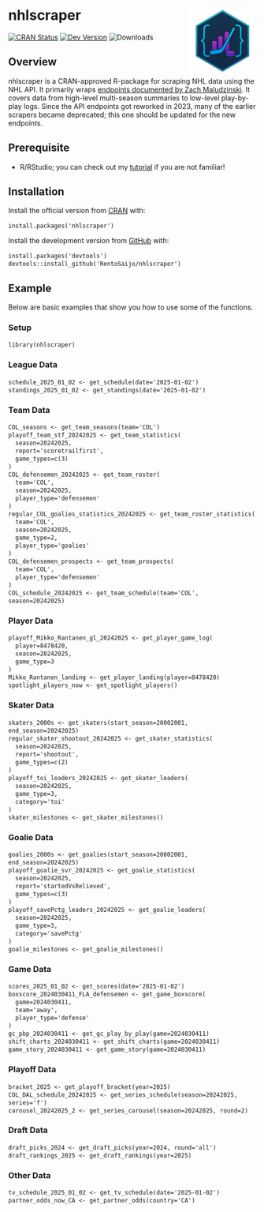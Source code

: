 # nhlscraper <a href="https://rentosaijo.github.io/nhlscraper/"><img src="man/figures/logo.png" align="right" height="138" alt="nhlscraper website" /></a>
[![CRAN Status](https://www.r-pkg.org/badges/version/nhlscraper)](https://CRAN.R-project.org/package=nhlscraper)
[![Dev Version](https://img.shields.io/badge/dev%20ver-0.1.1.9000-red.svg)](https://github.com/nhlscraper)
![Downloads](https://cranlogs.r-pkg.org/badges/grand-total/nhlscraper)

## Overview
nhlscraper is a CRAN-approved R-package for scraping NHL data using the NHL API. It primarily wraps [endpoints documented by Zach Maludzinski](https://github.com/Zmalski/NHL-API-Reference). It covers data from high-level multi-season summaries to low-level play-by-play logs. Since the API endpoints got reworked in 2023, many of the earlier scrapers became deprecated; this one should be updated for the new endpoints.

## Prerequisite

- R/RStudio; you can check out my [tutorial](https://youtu.be/hGM1t6usDQ8) if you are not familiar!

## Installation
Install the official version from [CRAN](https://cran.r-project.org) with:
```
install.packages('nhlscraper')
```

Install the development version from [GitHub](https://github.com/) with:
```
install.packages('devtools')
devtools::install_github('RentoSaijo/nhlscraper')
```

## Example
Below are basic examples that show you how to use some of the functions.

### Setup
```
library(nhlscraper)
```

### League Data
```
schedule_2025_01_02 <- get_schedule(date='2025-01-02')
standings_2025_01_02 <- get_standings(date='2025-01-02')
```

### Team Data
```
COL_seasons <- get_team_seasons(team='COL')
playoff_team_stf_20242025 <- get_team_statistics(
  season=20242025,
  report='scoretrailfirst',
  game_types=c(3)
)
COL_defensemen_20242025 <- get_team_roster(
  team='COL',
  season=20242025,
  player_type='defensemen'
)
regular_COL_goalies_statistics_20242025 <- get_team_roster_statistics(
  team='COL',
  season=20242025,
  game_type=2,
  player_type='goalies'
)
COL_defensemen_prospects <- get_team_prospects(
  team='COL',
  player_type='defensemen'
)
COL_schedule_20242025 <- get_team_schedule(team='COL', season=20242025)
```

### Player Data
```
playoff_Mikko_Rantanen_gl_20242025 <- get_player_game_log(
  player=8478420,
  season=20242025,
  game_type=3
)
Mikko_Rantanen_landing <- get_player_landing(player=8478420)
spotlight_players_now <- get_spotlight_players()
```

### Skater Data
```
skaters_2000s <- get_skaters(start_season=20002001, end_season=20242025)
regular_skater_shootout_20242025 <- get_skater_statistics(
  season=20242025,
  report='shootout',
  game_types=c(2)
)
playoff_toi_leaders_20242025 <- get_skater_leaders(
  season=20242025,
  game_type=3,
  category='toi'
)
skater_milestones <- get_skater_milestones()
```

### Goalie Data
```
goalies_2000s <- get_goalies(start_season=20002001, end_season=20242025)
playoff_goalie_svr_20242025 <- get_goalie_statistics(
  season=20242025,
  report='startedVsRelieved',
  game_types=c(3)
)
playoff_savePctg_leaders_20242025 <- get_goalie_leaders(
  season=20242025,
  game_type=3,
  category='savePctg'
)
goalie_milestones <- get_goalie_milestones()
```

### Game Data
```
scores_2025_01_02 <- get_scores(date='2025-01-02')
boxscore_2024030411_FLA_defensemen <- get_game_boxscore(
  game=2024030411,
  team='away',
  player_type='defense'
)
gc_pbp_2024030411 <- get_gc_play_by_play(game=2024030411)
shift_charts_2024030411 <- get_shift_charts(game=2024030411)
game_story_2024030411 <- get_game_story(game=2024030411)
```

### Playoff Data
```
bracket_2025 <- get_playoff_bracket(year=2025)
COL_DAL_schedule_20242025 <- get_series_schedule(season=20242025, series='f')
carousel_20242025_2 <- get_series_carousel(season=20242025, round=2)
```

### Draft Data
```
draft_picks_2024 <- get_draft_picks(year=2024, round='all')
draft_rankings_2025 <- get_draft_rankings(year=2025)
```

### Other Data
```
tv_schedule_2025_01_02 <- get_tv_schedule(date='2025-01-02')
partner_odds_now_CA <- get_partner_odds(country='CA')
```
